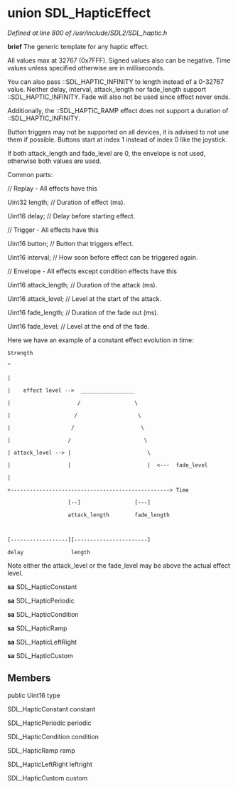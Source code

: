 # union SDL_HapticEffect

*Defined at line 800 of /usr/include/SDL2/SDL_haptic.h*



**brief** The generic template for any haptic effect.

  All values max at 32767 (0x7FFF).  Signed values also can be negative.  Time values unless specified otherwise are in milliseconds.

  You can also pass ::SDL_HAPTIC_INFINITY to length instead of a 0-32767  value.  Neither delay, interval, attack_length nor fade_length support  ::SDL_HAPTIC_INFINITY.  Fade will also not be used since effect never ends.

  Additionally, the ::SDL_HAPTIC_RAMP effect does not support a duration of  ::SDL_HAPTIC_INFINITY.

  Button triggers may not be supported on all devices, it is advised to not  use them if possible.  Buttons start at index 1 instead of index 0 like  the joystick.

  If both attack_length and fade_level are 0, the envelope is not used,  otherwise both values are used.

  Common parts:

  // Replay - All effects have this

  Uint32 length;        // Duration of effect (ms).

  Uint16 delay;         // Delay before starting effect.



  // Trigger - All effects have this

  Uint16 button;        // Button that triggers effect.

  Uint16 interval;      // How soon before effect can be triggered again.



  // Envelope - All effects except condition effects have this

  Uint16 attack_length; // Duration of the attack (ms).

  Uint16 attack_level;  // Level at the start of the attack.

  Uint16 fade_length;   // Duration of the fade out (ms).

  Uint16 fade_level;    // Level at the end of the fade.

  Here we have an example of a constant effect evolution in time:

    Strength

    ^

    |

    |    effect level -->  _________________

    |                     /                 \

    |                    /                   \

    |                   /                     \

    |                  /                       \

    | attack_level --> |                        \

    |                  |                        |  <---  fade_level

    |

    +--------------------------------------------------> Time

                       [--]                 [---]

                       attack_length        fade_length



    [------------------][-----------------------]

    delay               length

  Note either the attack_level or the fade_level may be above the actual  effect level.



**sa** SDL_HapticConstant

**sa** SDL_HapticPeriodic

**sa** SDL_HapticCondition

**sa** SDL_HapticRamp

**sa** SDL_HapticLeftRight

**sa** SDL_HapticCustom



## Members

public Uint16 type

SDL_HapticConstant constant

SDL_HapticPeriodic periodic

SDL_HapticCondition condition

SDL_HapticRamp ramp

SDL_HapticLeftRight leftright

SDL_HapticCustom custom




